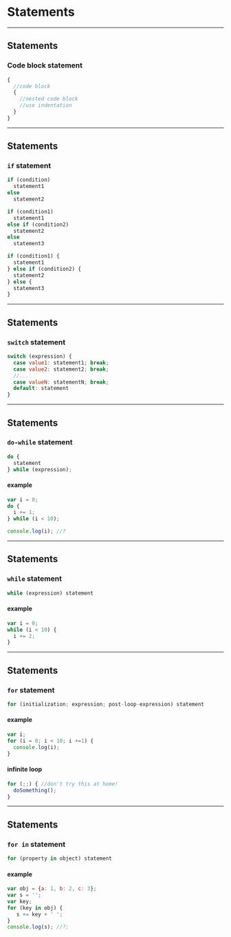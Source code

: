 # Statements

- - -

## Statements

### Code block statement

```js
{
  //code block
  {
    //nested code block
    //use indentation
  }
}
```
- - -

## Statements

### `if` statement

```js
if (condition) 
  statement1 
else 
  statement2
```

```js
if (condition1) 
  statement1 
else if (condition2) 
  statement2 
else 
  statement3
```

```js
if (condition1) {
  statement1
} else if (condition2) {
  statement2
} else {
  statement3
}
```

- - -

## Statements

### `switch` statement

```js
switch (expression) {
  case value1: statement1; break;
  case value2: statement2; break;
  //...
  case valueN: statementN; break;
  default: statement
}
```

- - -

## Statements

### `do-while` statement

```js
do {
  statement
} while (expression);
```

#### example

```js
var i = 0;
do {
  i += 1;
} while (i < 10);

console.log(i); //?
```
- - -

## Statements

### `while` statement

```js
while (expression) statement
```

#### example

```js
var i = 0;
while (i < 10) {
  i += 2;
}
```
- - -

## Statements

### `for` statement

```js
for (initialization; expression; post-loop-expression) statement
```

#### example

```js
var i;
for (i = 0; i < 10; i +=1) {
  console.log(i);
}
```

#### infinite loop

```js
for (;;) { //don't try this at home!
  doSomething();
}
```
- - -

## Statements

### `for in` statement

```js
for (property in object) statement
```

#### example

```js
var obj = {a: 1, b: 2, c: 3};
var s = '';
var key;
for (key in obj) {
   s += key + ' ';
}
console.log(s); //?;
```
